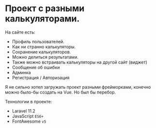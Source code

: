 Проект с разными калькуляторами.
=====================

На сайте есть:
* Профиль пользователей.
* Как ни странно калькуляторы.
* Сохранение калькуляторов.
* Можно делиться результатами.
* Также можно встраивать калькуляторы на другой сайт (виджет)
* Сообщение об ошибки
* Админка
* Регистрация / Авторизация

Я не сильно хотел загружать проект разными фрейморками, конечно можно было-бы создать на Vue. Но был бы перебор.

Технологии в проекте:
* Laravel 11.2
* JavaScript  `ES6+`
* FontAwesome `v5`
